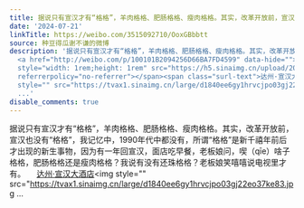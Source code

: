 ```yaml
---
title: 据说只有宣汉才有“格格”，羊肉格格、肥肠格格、瘦肉格格。其实，改革开放前，宣汉也没有“格格”，我记忆中，1990年代中都没有，所谓“格格”是新千禧年前后才...
date: '2024-07-21'
linkTitle: https://weibo.com/3515092710/OoxGBbbtt
source: 种豆得瓜谢不谦的微博
description: '据说只有宣汉才有“格格”，羊肉格格、肥肠格格、瘦肉格格。其实，改革开放前，宣汉也没有“格格”，我记忆中，1990年代中都没有，所谓“格格”是新千禧年前后才出现的新生事物，因为有一年回宣汉，面店吃早餐，老板娘问，喫（qīe）啥子格格，肥肠格格还是瘦肉格格？我说有没有还珠格格？老板娘笑嘻嘻说电视里才有。
  <a href="http://weibo.com/p/100101B2094256D66BA7FD4599" data-hide=""><span class="url-icon"><img
  style="width: 1rem;height: 1rem" src="https://h5.sinaimg.cn/upload/2015/09/25/3/timeline_card_small_location_default.png"
  referrerpolicy="no-referrer"></span><span class="surl-text">达州·宣汉大酒店</span></a><img
  style="" src="https://tvax1.sinaimg.cn/large/d1840ee6gy1hrvcjpo03gj22eo37ke83.jpg
  ...'
disable_comments: true
---
```

据说只有宣汉才有“格格”，羊肉格格、肥肠格格、瘦肉格格。其实，改革开放前，宣汉也没有“格格”，我记忆中，1990年代中都没有，所谓“格格”是新千禧年前后才出现的新生事物，因为有一年回宣汉，面店吃早餐，老板娘问，喫（qīe）啥子格格，肥肠格格还是瘦肉格格？我说有没有还珠格格？老板娘笑嘻嘻说电视里才有。 <a href="http://weibo.com/p/100101B2094256D66BA7FD4599" data-hide=""><span class="url-icon"><img style="width: 1rem;height: 1rem" src="https://h5.sinaimg.cn/upload/2015/09/25/3/timeline_card_small_location_default.png" referrerpolicy="no-referrer"></span><span class="surl-text">达州·宣汉大酒店</span></a><img style="" src="https://tvax1.sinaimg.cn/large/d1840ee6gy1hrvcjpo03gj22eo37ke83.jpg ...